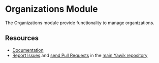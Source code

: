 Organizations Module
====

The Organizations module provide functionality to manage organizations.

Resources
----
  * [Documentation](https://yawik.readthedocs.io/en/latest/modules/organizations/index.html)
  * [Report Issues](https://github.com/cross-solution/YAWIK/issues) and
    [send Pull Requests](https://github.com/cross-solution/YAWIK/pulls)
    in the [main Yawik repository](https://github.com/cross-solution/YAWIK)